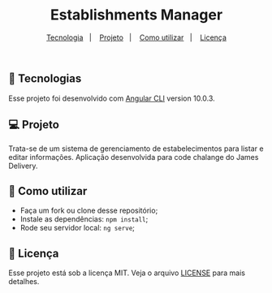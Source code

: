 <h1 align="center">
   Establishments Manager
</h1>

<p align="center">
  <a href="#rocket-tecnologias">Tecnologia</a>&nbsp;&nbsp;&nbsp;|&nbsp;&nbsp;&nbsp;
  <a href="#-projeto">Projeto</a>&nbsp;&nbsp;&nbsp;|&nbsp;&nbsp;&nbsp;
  <a href="#-como-utilizar">Como utilizar</a>&nbsp;&nbsp;&nbsp;|&nbsp;&nbsp;&nbsp;
  <a href="#memo-licença">Licença</a>
</p>

<br>

## :rocket: Tecnologias

Esse projeto foi desenvolvido com [Angular CLI](https://github.com/angular/angular-cli) version 10.0.3.

## 💻 Projeto

Trata-se de um sistema de gerenciamento de estabelecimentos para listar e editar informações. Aplicação desenvolvida para code chalange do James Delivery.

## 🤔 Como utilizar

- Faça um fork ou clone desse repositório;
- Instale as dependências: `npm install`;
- Rode seu servidor local: `ng serve`;

## :memo: Licença

Esse projeto está sob a licença MIT. Veja o arquivo [LICENSE](LICENSE.md) para mais detalhes.
